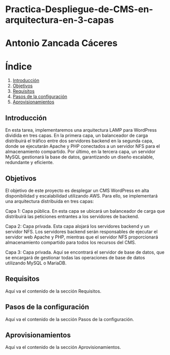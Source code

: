 # Practica-Despliegue-de-CMS-en-arquitectura-en-3-capas

# Antonio Zancada Cáceres
# Índice

1. [Introducción](#introducción)
2. [Objetivos](#objetivos)
3. [Requisitos](#requisitos)
4. [Pasos de la configuración](#pasos-de-la-configuración)
5. [Aprovisionamientos](#aprovisionamientos)

## Introducción
En esta tarea, implementaremos una arquitectura LAMP para WordPress dividida en tres capas. En la primera capa, un balanceador de carga distribuirá el tráfico entre dos servidores backend en la segunda capa, donde se ejecutarán Apache y PHP conectados a un servidor NFS para el almacenamiento compartido. Por último, en la tercera capa, un servidor MySQL gestionará la base de datos, garantizando un diseño escalable, redundante y eficiente.

## Objetivos
El objetivo de este proyecto es desplegar un CMS WordPress en alta disponibilidad y escalabilidad utilizando AWS. Para ello, se implementará una arquitectura distribuida en tres capas:

Capa 1: Capa pública. En esta capa se ubicará un balanceador de carga que distribuirá las peticiones entrantes a los servidores de backend.

Capa 2: Capa privada. Esta capa alojará los servidores backend y un servidor NFS. Los servidores backend serán responsables de ejecutar el servidor web Apache y PHP, mientras que el servidor NFS proporcionará almacenamiento compartido para todos los recursos del CMS.

Capa 3: Capa privada. Aquí se encontrará el servidor de base de datos, que se encargará de gestionar todas las operaciones de base de datos utilizando MySQL o MariaDB.

## Requisitos
Aquí va el contenido de la sección Requisitos.

## Pasos de la configuración
Aquí va el contenido de la sección Pasos de la configuración.

## Aprovisionamientos
Aquí va el contenido de la sección Aprovisionamientos.


  
